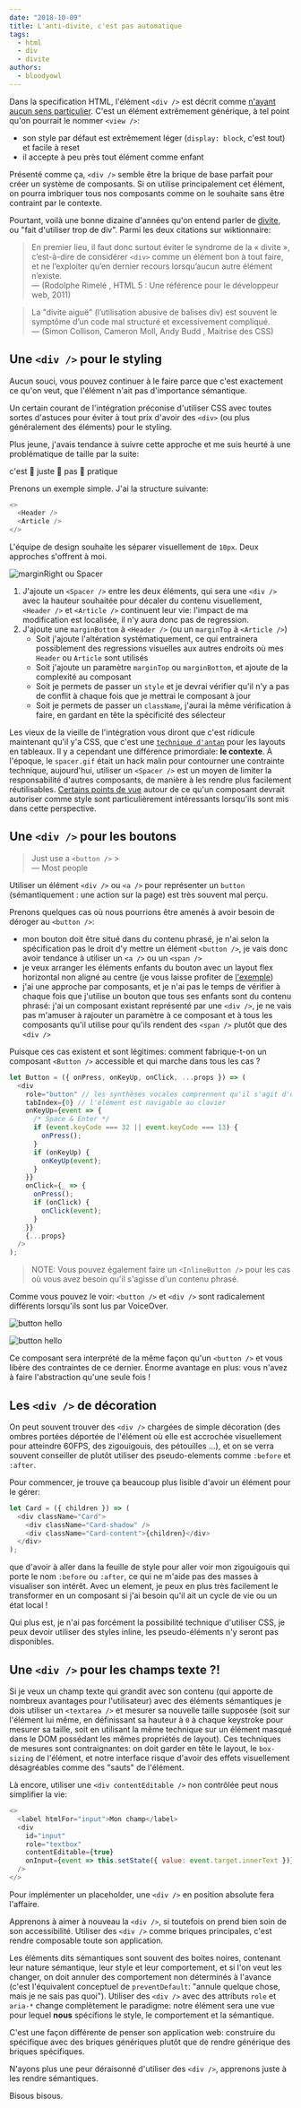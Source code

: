 ```yaml
---
date: "2018-10-09"
title: L'anti-divite, c'est pas automatique 
tags:
  - html
  - div
  - divite
authors:
  - bloodyowl
---
```


Dans la specification HTML, l'élément `<div />` est décrit comme
[n'ayant aucun sens particulier](https://html.spec.whatwg.org/multipage/grouping-content.html#the-div-element).
C'est un élément extrêmement générique, à tel point qu'on pourrait le nommer
`<view />`:

- son style par défaut est extrêmement léger (`display: block`, c'est tout) et
  facile à reset
- il accepte à peu près tout élément comme enfant

Présenté comme ça, `<div />` semble être la brique de base parfait pour créer un
système de composants. Si on utilise principalement cet élément, on pourra
imbriquer tous nos composants comme on le souhaite sans être contraint par le
contexte.

Pourtant, voilà une bonne dizaine d'années qu'on entend parler de
[divite](https://fr.wiktionary.org/wiki/divite), ou "fait d'utiliser trop de
div". Parmi les deux citations sur wiktionnaire:

> En premier lieu, il faut donc surtout éviter le syndrome de la « divite »,
> c’est-à-dire de considérer `<div>` comme un élément bon à tout faire, et ne
> l’exploiter qu’en dernier recours lorsqu’aucun autre élément n’existe. <br />
> — (Rodolphe Rimelé , HTML 5 : Une référence pour le développeur web, 2011)

> La "divite aiguë" (l’utilisation abusive de balises div) est souvent le
> symptôme d’un code mal structuré et excessivement compliqué. <br /> — (Simon
> Collison, Cameron Moll, Andy Budd , Maitrise des CSS)

## Une `<div />` pour le styling

Aucun souci, vous pouvez continuer à le faire parce que c'est exactement ce
qu'on veut, que l'élément n'ait pas d'importance sémantique.

Un certain courant de l'intégration préconise d'utiliser CSS avec toutes sortes
d'astuces pour éviter à tout prix d'avoir des `<div>` (ou plus généralement des
éléments) pour le styling.

Plus jeune, j'avais tendance à suivre cette approche et me suis heurté à une
problématique de taille par la suite:

c'est 👏 juste 👏 pas 👏 pratique

Prenons un exemple simple. J'ai la structure suivante:

```javascript
<>
  <Header />
  <Article />
</>
```

L'équipe de design souhaite les séparer visuellement de `10px`. Deux approches
s'offrent à moi.

![marginRight ou Spacer](./component-style.svg)

1.  J'ajoute un `<Spacer />` entre les deux éléments, qui sera une `<div />`
    avec la hauteur souhaitée pour décaler du contenu visuellement, `<Header />`
    et `<Article />` continuent leur vie: l'impact de ma modification est
    localisée, il n'y aura donc pas de regression.
2.  J'ajoute une `marginBottom` à `<Header />` (ou un `marginTop` à
    `<Article />`)
    - Soit j'ajoute l'altération systématiquement, ce qui entrainera
      possiblement des regressions visuelles aux autres endroits où mes `Header`
      ou `Article` sont utilisés
    - Soit j'ajoute un paramètre `marginTop` ou `marginBottom`, et ajoute de la
      complexité au composant
    - Soit je permets de passer un `style` et je devrai vérifier qu'il n'y a pas
      de conflit à chaque fois que je mettrai le composant à jour
    - Soit je permets de passer un `className`, j'aurai la même vérification à
      faire, en gardant en tête la spécificité des sélecteur

Les vieux de la vieille de l'intégration vous diront que c'est ridicule
maintenant qu'il y'a CSS, que c'est une
[`technique d'antan`](https://en.wikipedia.org/wiki/Spacer_GIF) pour les layouts
en tableaux. Il y a cependant une différence primordiale: **le contexte**. À
l'époque, le `spacer.gif` était un hack malin pour contourner une contrainte
technique, aujourd'hui, utiliser un `<Spacer />` est un moyen de limiter la
responsabilité d'autres composants, de manière à les rendre plus facilement
réutilisables.
[Certains points de vue](https://twitter.com/sophiebits/status/759898608913174528)
autour de ce qu'un composant devrait autoriser comme style sont particulièrement
intéressants lorsqu'ils sont mis dans cette perspective.

## Une `<div />` pour les boutons

> Just use a `<button />` > <br /> — Most people

Utiliser un élément `<div />` ou `<a />` pour représenter un `button`
(sémantiquement : une action sur la page) est très souvent mal perçu.

Prenons quelques cas où nous pourrions être amenés à avoir besoin de déroger au
`<button />`:

- mon bouton doit être situé dans du contenu phrasé, je n'ai selon la
  spécification pas le droit d'y mettre un élément `<button />`, je vais donc
  avoir tendance à utiliser un `<a />` ou un `<span />`
- je veux arranger les éléments enfants du bouton avec un layout flex horizontal
  non aligné au centre (je vous laisse profiter de
  [l'exemple](https://jsfiddle.net/bloodyowl/Lfcut68p/10/))
- j'ai une approche par composants, et je n'ai pas le temps de vérifier à chaque
  fois que j'utilise un bouton que tous ses enfants sont du contenu phrasé: j'ai
  un composant existant représenté par une `<div />`, je ne vais pas m'amuser à
  rajouter un paramètre à ce composant et à tous les composants qu'il utilise
  pour qu'ils rendent des `<span />` plutôt que des `<div />`

Puisque ces cas existent et sont légitimes: comment fabrique-t-on un composant
`<Button />` accessible et qui marche dans tous les cas ?

```javascript
let Button = ({ onPress, onKeyUp, onClick, ...props }) => (
  <div
    role="button" // les synthèses vocales comprennent qu'il s'agit d'un bouton
    tabIndex={0} // l'élément est navigable au clavier
    onKeyUp={event => {
      /* Space & Enter */
      if (event.keyCode === 32 || event.keyCode === 13) {
        onPress();
      }
      if (onKeyUp) {
        onKeyUp(event);
      }
    }}
    onClick={_ => {
      onPress();
      if (onClick) {
        onClick(event);
      }
    }}
    {...props}
  />
);
```

> NOTE: Vous pouvez également faire un `<InlineButton />` pour les cas où vous
> avez besoin qu'il s'agisse d'un contenu phrasé.

Comme vous pouvez le voir: `<button />` et `<div />` sont radicalement
différents lorsqu'ils sont lus par VoiceOver.

![button hello](./button.png)

![button hello](./div.png)

Ce composant sera interprété de la même façon qu'un `<button />` et vous libère
des contraintes de ce dernier. Énorme avantage en plus: vous n'avez à faire
l'abstraction qu'une seule fois !

## Les `<div />` de décoration

On peut souvent trouver des `<div />` chargées de simple décoration (des ombres
portées déportée de l'élément où elle est accrochée visuellement pour atteindre
60FPS, des zigouigouis, des pétouilles …), et on se verra souvent conseiller de
plutôt utiliser des pseudo-elements comme `:before` et `:after`.

Pour commencer, je trouve ça beaucoup plus lisible d'avoir un élément pour le
gérer:

```javascript
let Card = ({ children }) => (
  <div className="Card">
    <div className="Card-shadow" />
    <div className="Card-content">{children}</div>
  </div>
);
```

que d'avoir à aller dans la feuille de style pour aller voir mon zigouigouis qui
porte le nom `:before` ou `:after`, ce qui ne m'aide pas des masses à visualiser
son intérêt. Avec un element, je peux en plus très facilement le transformer en
un composant si j'ai besoin qu'il ait un cycle de vie ou un état local !

Qui plus est, je n'ai pas forcément la possibilité technique d'utiliser CSS, je
peux devoir utiliser des styles inline, les pseudo-éléments n'y seront pas
disponibles.

## Une `<div />` pour les champs texte ?!

Si je veux un champ texte qui grandit avec son contenu (qui apporte de nombreux
avantages pour l'utilisateur) avec des éléments sémantiques je dois utiliser un
`<textarea />` et mesurer sa nouvelle taille supposée (soit sur l'élément lui
même, en définissant sa hauteur à `0` à chaque keystroke pour mesurer sa taille,
soit en utilisant la même technique sur un élément masqué dans le DOM possédant
les mêmes propriétés de layout). Ces techniques de mesures sont contraignantes:
on doit garder en tête le layout, le `box-sizing` de l'élément, et notre
interface risque d'avoir des effets visuellement désagréables comme des "sauts"
de l'élément.

Là encore, utiliser une `<div contentEditable />` non contrôlée peut nous
simplifier la vie:

```javascript
<>
  <label htmlFor="input">Mon champ</label>
  <div
    id="input"
    role="textbox"
    contentEditable={true}
    onInput={event => this.setState({ value: event.target.innerText })}
  />
</>
```

Pour implémenter un placeholder, une `<div />` en position absolute fera
l'affaire.

Apprenons à aimer à nouveau la `<div />`, si toutefois on prend bien soin de son
accessibilité. Utiliser des `<div />` comme briques principales, c'est rendre
composable toute son application.

Les éléments dits sémantiques sont souvent des boites noires, contenant leur
nature sémantique, leur style et leur comportement, et si l'on veut les changer,
on doit annuler des comportement non déterminés à l'avance (c'est l'équivalent
conceptuel de `preventDefault`: "annule quelque chose, mais je ne sais pas
quoi"). Utiliser des `<div />` avec des attributs `role` et `aria-*` change
complètement le paradigme: notre élément sera une vue pour lequel **nous**
spécifions le style, le comportement et la sémantique.

C'est une façon différente de penser son application web: construire du
spécifique avec des briques génériques plutôt que de rendre générique des
briques spécifiques.

N'ayons plus une peur déraisonné d'utiliser des `<div />`, apprenons juste à les
rendre sémantiques.

Bisous bisous.
